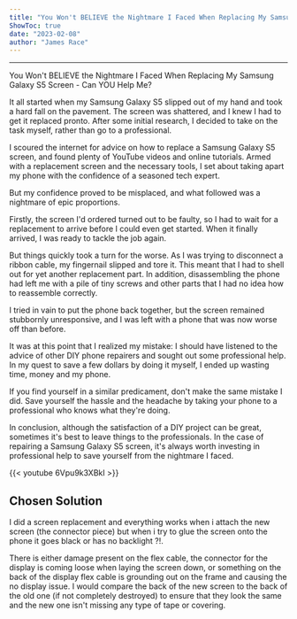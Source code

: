 ```yaml
---
title: "You Won't BELIEVE the Nightmare I Faced When Replacing My Samsung Galaxy S5 Screen - Can YOU Help Me?"
ShowToc: true 
date: "2023-02-08"
author: "James Race"
---
```

*****
You Won't BELIEVE the Nightmare I Faced When Replacing My Samsung Galaxy S5 Screen - Can YOU Help Me?

It all started when my Samsung Galaxy S5 slipped out of my hand and took a hard fall on the pavement. The screen was shattered, and I knew I had to get it replaced pronto. After some initial research, I decided to take on the task myself, rather than go to a professional.

I scoured the internet for advice on how to replace a Samsung Galaxy S5 screen, and found plenty of YouTube videos and online tutorials. Armed with a replacement screen and the necessary tools, I set about taking apart my phone with the confidence of a seasoned tech expert.

But my confidence proved to be misplaced, and what followed was a nightmare of epic proportions.

Firstly, the screen I'd ordered turned out to be faulty, so I had to wait for a replacement to arrive before I could even get started. When it finally arrived, I was ready to tackle the job again.

But things quickly took a turn for the worse. As I was trying to disconnect a ribbon cable, my fingernail slipped and tore it. This meant that I had to shell out for yet another replacement part. In addition, disassembling the phone had left me with a pile of tiny screws and other parts that I had no idea how to reassemble correctly.

I tried in vain to put the phone back together, but the screen remained stubbornly unresponsive, and I was left with a phone that was now worse off than before.

It was at this point that I realized my mistake: I should have listened to the advice of other DIY phone repairers and sought out some professional help. In my quest to save a few dollars by doing it myself, I ended up wasting time, money and my phone.

If you find yourself in a similar predicament, don't make the same mistake I did. Save yourself the hassle and the headache by taking your phone to a professional who knows what they're doing.

In conclusion, although the satisfaction of a DIY project can be great, sometimes it's best to leave things to the professionals. In the case of repairing a Samsung Galaxy S5 screen, it's always worth investing in professional help to save yourself from the nightmare I faced.

{{< youtube 6Vpu9k3XBkI >}} 



## Chosen Solution
 I did a screen replacement and everything works when i attach the new screen (the connector piece) but when i try to glue the screen onto the phone it goes black or has no backlight ?!.

 There is either damage present on the flex cable, the connector for the display is coming loose when laying the screen down, or something on the back of the display flex cable is grounding out on the frame and causing the no display issue. I would compare the back of the new screen to the back of the old one (if not completely destroyed) to ensure that they look the same and the new one isn't missing any type of tape or covering.





